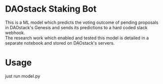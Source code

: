 # DAOstack Staking Bot
This is a ML model which predicts the voting outcome of pending proposals in DAOstack's Genesis 
and sends its predictions to a hard coded slack webhook.<br>
The research work which enabled and tested this model is detailed in a separate notebook and stored on DAOstack's servers.
# Usage
just run model.py
